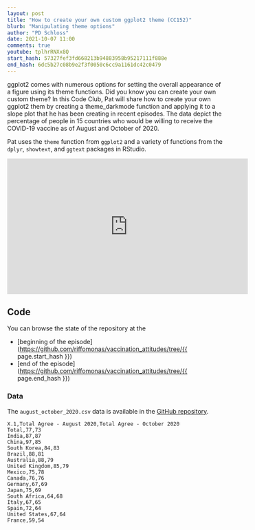 ```yaml
---
layout: post
title: "How to create your own custom ggplot2 theme (CC152)"
blurb: "Manipulating theme options"
author: "PD Schloss"
date: 2021-10-07 11:00
comments: true
youtube: tplhrRNXx8Q
start_hash: 57327fef3fd668213b94883958b95217111f888e
end_hash: 6dc5b27c08b9e2f3f0050c6cc9a1161dc42c0479
---
```


ggplot2 comes with numerous options for setting the overall appearance of a figure using its theme functions. Did you know you can create your own custom theme? In this Code Club, Pat will share how to create your own ggplot2 them by creating a theme_darkmode function and applying it to a slope plot that he has been creating in recent episodes. The data depict the percentage of people in 15 countries who would be willing to receive the COVID-19 vaccine as of August and October of 2020.

Pat uses the `theme` function from `ggplot2` and a variety of functions from the `dplyr`, `showtext`, and `ggtext` packages in RStudio.


<iframe style="margin: 0 auto;display:block;" width="560" height="315" src="https://www.youtube.com/embed/{{ page.youtube }}" frameborder="0" allow="accelerometer; autoplay; encrypted-media; gyroscope; picture-in-picture" allowfullscreen></iframe>


## Code

You can browse the state of the repository at the
* [beginning of the episode](https://github.com/riffomonas/vaccination_attitudes/tree/{{ page.start_hash }})
* [end of the episode](https://github.com/riffomonas/vaccination_attitudes/tree/{{ page.end_hash }})


### Data

The `august_october_2020.csv` data is available in the [GitHub repository](https://raw.githubusercontent.com/riffomonas/vaccination_attitudes/3f39b9e09618144874ced760c9a6332498e3a19c/august_october_2020.csv).

```
X.1,Total Agree - August 2020,Total Agree - October 2020
Total,77,73
India,87,87
China,97,85
South Korea,84,83
Brazil,88,81
Australia,88,79
United Kingdom,85,79
Mexico,75,78
Canada,76,76
Germany,67,69
Japan,75,69
South Africa,64,68
Italy,67,65
Spain,72,64
United States,67,64
France,59,54
```
